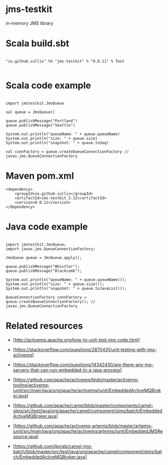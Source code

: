 # jms-testkit
in-memory JMS library


# Scala build.sbt

```

"io.github.sullis" %% "jms-testkit" % "0.0.11" % Test


```


# Scala code example

```

import jmstestkit.JmsQueue

val queue = JmsQueue()

queue.publishMessage("Portland")
queue.publishMessage("Seattle")

System.out.println("queueName: " + queue.queueName)
System.out.println("size: " + queue.size)
System.out.println("snapshot: " + queue.toSeq)

val connFactory = queue.createQueueConnectionFactory // javax.jms.QueueConnectionFactory

```

# Maven pom.xml

```
<dependency>
    <groupId>io.github.sullis</groupId>
    <artifactId>jms-testkit_2.12</artifactId>
    <version>0.0.11</version>
</dependency>

```

# Java code example

```

import jmstestkit.JmsQueue;
import javax.jms.QueueConnectionFactory;

JmsQueue queue = JmsQueue.apply();

queue.publishMessage("Whistler");
queue.publishMessage("Blackcomb");

System.out.println("queueName: " + queue.queueName());
System.out.println("size: " + queue.size());
System.out.println("snapshot: " + queue.toJavaList());

QueueConnectionFactory connFactory = queue.createQueueConnectionFactory(); // javax.jms.QueueConnectionFactory

```

# Related resources

- [http://activemq.apache.org/how-to-unit-test-jms-code.html]

- [https://stackoverflow.com/questions/2870431/unit-testing-with-jms-activemq]

- [https://stackoverflow.com/questions/14342430/are-there-any-mq-servers-that-can-run-embedded-in-a-java-process]

- [https://github.com/apache/activemq/blob/master/activemq-tooling/activemq-junit/src/main/java/org/apache/activemq/junit/EmbeddedActiveMQBroker.java]

- [https://github.com/apache/camel/blob/master/components/camel-sjms/src/test/java/org/apache/camel/component/sjms/batch/EmbeddedActiveMQBroker.java]

- [https://github.com/apache/activemq-artemis/blob/master/artemis-junit/src/main/java/org/apache/activemq/artemis/junit/EmbeddedJMSResource.java]

- [https://github.com/jkorab/camel-jms-batch/blob/master/src/test/java/org/apache/camel/component/sjms/batch/EmbeddedActiveMQBroker.java]


